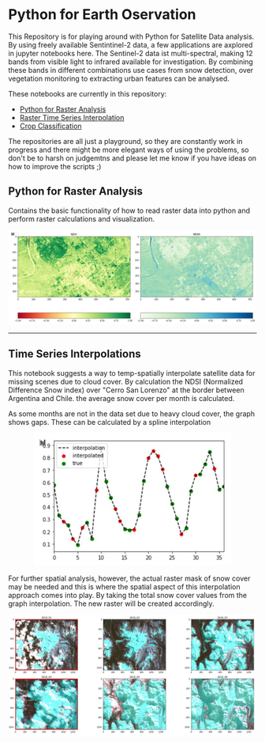 # Python for Earth Oservation

This Repository is for playing around with Python for Satellite Data analysis. 
By using freely available Sentintinel-2 data, a few applications are axplored in jupyter notebooks here. The Sentinel-2 data ist multi-spectral, making 12 bands from visible light to infrared available for investigation. By combining these bands in different combinations use cases from snow detection, over vegetation monitoring to extracting urban features can be analysed.

These notebooks are currently in this repository:

- [Python for Raster Analysis](PythonforRasterAnalysis.ipynb)
- [Raster Time Series Interpolation](RasterTimeseriesInterpolation.ipynb)
- [Crop Classification](CropClassification.ipynb)

The repositories are all just a playground, so they are constantly work in progress and there might be more elegant ways of using the problems, so don't be to harsh on judgemtns and please let me know if you have ideas on how to improve the scripts ;)




## Python for Raster Analysis
Contains the basic functionality of how to read raster data into python and perform raster calculations and visualization.

<p align="center">
  <img width="600"  src="plots/RasterCalculations.jpg">
</p>


__________________________________________________________________________________________________________

## Time Series Interpolations
This notebook suggests a way to temp-spatially interpolate satellite data for missing scenes due to cloud cover. By calculation the NDSI (Normalized Difference Snow index) over  "Cerro San Lorenzo" at the border between Argentina and Chile. the average snow cover per month is calculated.

As some months are not in the data set due to heavy cloud cover, the graph shows gaps. These can be calculated by a spline interpolation

<p align="center">
  <img width="400" src="plots/interpolation_graph.jpg">
</p>



For further spatial analysis, however,  the actual raster mask of snow cover may be needed and this is where the spatial aspect of this interpolation approach comes into play. By taking the total snow cover values from the graph interpolation. The new raster will be created accordingly.

<p align="center">
  <img width="600"  src="plots/interpolation_raster.jpg">
</p>
